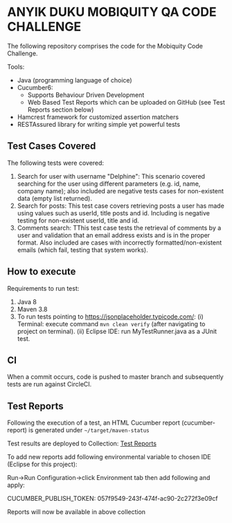 # ANYIK DUKU MOBIQUITY QA CODE CHALLENGE

The following repository comprises the code for the Mobiquity Code Challenge.


Tools:
* Java (programming language of choice)
* Cucumber6:
  * Supports Behaviour Driven Development
  * Web Based Test Reports which can be uploaded on GitHub (see Test Reports section below)
* Hamcrest framework for customized assertion matchers
* RESTAssured library for writing simple yet powerful tests

## Test Cases Covered

The following tests were covered:
1. Search for user with username "Delphine": This scenario covered searching for the user using different parameters (e.g. id, name, company name); also included are negative tests cases for non-existent data (empty list returned).
2. Search for posts: This test case covers retrieving posts a user has made using values such as userId, title posts and id. Including is negative testing for non-existent userId, title and id.
3. Comments search: TThis test case tests the retrieval of comments by a user and validation that an email address exists and is in the proper format. Also included are cases with incorrectly formatted/non-existent emails (which fail, testing that system works).

## How to execute

Requirements to run test:
1. Java 8
2. Maven 3.8
3. To run tests pointing to https://jsonplaceholder.typicode.com/:
(i) Terminal: execute command `mvn clean verify` (after navigating to project on terminal).
(ii) Eclipse IDE: run MyTestRunner.java as a JUnit test.

## CI

When a commit occurs, code is pushed to master branch and subsequently tests are run against CircleCI.


## Test Reports

Following the execution of a test, an HTML Cucumber report (cucumber-report) is generated under `~/target/maven-status`

Test results are deployed to Collection: [Test Reports](https://reports.cucumber.io/report-collections/a7f2e211-29d4-48cf-8951-2450aeb76b15)

To add new reports add following environmental variable to chosen IDE (Eclipse for this project):

Run->Run Configuration->click Environment tab then add following and apply:

CUCUMBER_PUBLISH_TOKEN: 057f9549-243f-474f-ac90-2c272f3e09cf

Reports will now be available in above collection